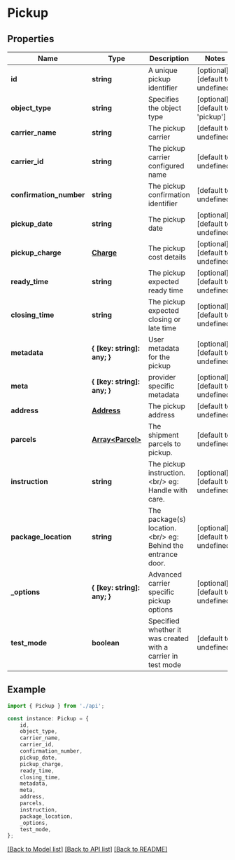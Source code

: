 # Pickup


## Properties

Name | Type | Description | Notes
------------ | ------------- | ------------- | -------------
**id** | **string** | A unique pickup identifier | [optional] [default to undefined]
**object_type** | **string** | Specifies the object type | [optional] [default to 'pickup']
**carrier_name** | **string** | The pickup carrier | [default to undefined]
**carrier_id** | **string** | The pickup carrier configured name | [default to undefined]
**confirmation_number** | **string** | The pickup confirmation identifier | [default to undefined]
**pickup_date** | **string** | The pickup date | [optional] [default to undefined]
**pickup_charge** | [**Charge**](Charge.md) | The pickup cost details | [optional] [default to undefined]
**ready_time** | **string** | The pickup expected ready time | [optional] [default to undefined]
**closing_time** | **string** | The pickup expected closing or late time | [optional] [default to undefined]
**metadata** | **{ [key: string]: any; }** | User metadata for the pickup | [optional] [default to undefined]
**meta** | **{ [key: string]: any; }** | provider specific metadata | [optional] [default to undefined]
**address** | [**Address**](Address.md) | The pickup address | [default to undefined]
**parcels** | [**Array&lt;Parcel&gt;**](Parcel.md) | The shipment parcels to pickup. | [default to undefined]
**instruction** | **string** | The pickup instruction.&lt;br/&gt;         eg: Handle with care.          | [optional] [default to undefined]
**package_location** | **string** | The package(s) location.&lt;br/&gt;         eg: Behind the entrance door.          | [optional] [default to undefined]
**_options** | **{ [key: string]: any; }** | Advanced carrier specific pickup options | [optional] [default to undefined]
**test_mode** | **boolean** | Specified whether it was created with a carrier in test mode | [default to undefined]

## Example

```typescript
import { Pickup } from './api';

const instance: Pickup = {
    id,
    object_type,
    carrier_name,
    carrier_id,
    confirmation_number,
    pickup_date,
    pickup_charge,
    ready_time,
    closing_time,
    metadata,
    meta,
    address,
    parcels,
    instruction,
    package_location,
    _options,
    test_mode,
};
```

[[Back to Model list]](../README.md#documentation-for-models) [[Back to API list]](../README.md#documentation-for-api-endpoints) [[Back to README]](../README.md)
